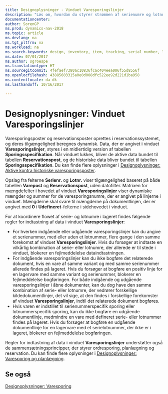 ```yaml
---
title: Designoplysninger - Vinduet Varesporingslinjer
description: "Læs om, hvordan du styrer strømmen af serienumre og lotnumre på lageret."
documentationcenter: 
author: SorenGP
ms.prod: dynamics-nav-2018
ms.topic: article
ms.devlang: na
ms.tgt_pltfrm: na
ms.workload: na
ms.search.keywords: design, inventory, item, tracking, serial number, lot number
ms.date: 07/01/2017
ms.author: sgroespe
ms.translationtype: HT
ms.sourcegitcommit: 4fefaef7380ac10836fcac404eea006f55d8556f
ms.openlocfilehash: 43885603315a0e0d008dfc522ee92d221d1ba958
ms.contentlocale: da-dk
ms.lasthandoff: 10/16/2017

---
```

# <a name="design-details-item-tracking-lines-window"></a>Designoplysninger: Vinduet Varesporingslinjer
Varesporingsposter og reservationsposter oprettes i reservationssystemet, og deres tilgængelighed beregnes dynamisk. Data, der er angivet i vinduet **Varesporingslinjer**, styres i en midlertidig version af tabellen **Sporingsspecifikation**. Når vinduet lukkes, bliver de aktive data bundet til tabellen **Reservationspost**, og de historiske data bliver bundet til tabellen **Sporingsspecifikation**. Du kan finde flere oplysninger i [Designoplysninger: Aktive kontra historiske varesporingsposter](design-details-active-versus-historic-item-tracking-entries.md).  
  
Opslag fra felterne **Serienr.** og **Lotnr.** viser tilgængelighed baseret på både tabellen **Varepost** og **Reservationspost**, uden datofilter. Matrixen for mængdefelter i hovedet af vinduet **Varesporingslinjer** viser dynamiske mængder og summer for de varesporingsnumre, der er angivet på linjerne i vinduet. Mængderne skal svare til mængderne på dokumentlinjen, der er angivet med **0** i **Udefineret**-felterne i sidehovedet i vinduet.  
  
For at koordinere flowet af serie- og lotnumre i lageret findes følgende regler for indtastning af data i vinduet **Varesporingslinjer**:  
  
* For hverken indgående eller udgående varesporingslinjer kan du angive et serienummer, med eller uden et lotnummer, flere gange i den samme forekomst af vinduet **Varesporingslinjer**. Hvis du forsøger at indtaste en vilkårlig kombination af serie- eller lotnumre, der allerede er til stede i vinduet, blokerer en fejlmeddelelse dataindtastningen.  
* For indgående varesporingslinjer kan du ikke bogføre det relaterede dokument, hvis en vare af samme variant og med samme serienummer allerede findes på lageret. Hvis du forsøger at bogføre en positiv linje for en lagervare med samme variant og serienummer, blokerer en fejlmeddelelse bogføringen. For både indgående og udgående varesporingslinjer i åbne dokumenter, kan du dog have den samme kombination af serie- eller lotnumre, der vedrører forskellige kildedokumentlinjer, det vil sige, at den findes i forskellige forekomster af vinduet **Varesporingslinjer**, indtil det relaterede dokument bogføres.  
* Hvis varen er indstillet til serienummerspecifik sporing eller lotnummerspecifik sporing, kan du ikke bogføre en udgående dokumentlinje, medmindre en vare med defineret serie- eller lotnummer findes på lageret. Hvis du forsøger at bogføre en udgående dokumentlinje for en lagervare med et serielotnummer, der ikke er i lageret, blokerer en fejlmeddelelse bogføringen.  
  
Regler for indtastning af data i vinduet **Varesporingslinjer** understøtter også de sammensætningsprincipper, der styrer ordresporing, planlægning og reservation. Du kan finde flere oplysninger i [Designoplysninger: Varesporing og planlægning](design-details-item-tracking-and-planning.md).  
  
## <a name="see-also"></a>Se også  
[Designoplysninger: Varesporing](design-details-item-tracking.md)
